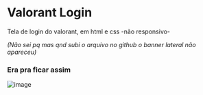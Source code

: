 # Valorant Login
Tela de login do valorant, em html e css -não responsivo-

*(Não sei pq mas qnd subi o arquivo no github o banner lateral não apareceu)*
### Era pra ficar assim
![image](https://user-images.githubusercontent.com/88379213/140596726-53d4b233-7444-4338-a35a-fd21df30e30b.png)
